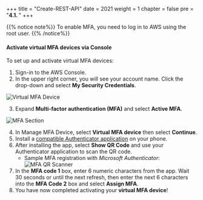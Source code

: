 +++
title = "Create-REST-API"
date = 2021
weight = 1
chapter = false
pre = "<b>4.1. </b>"
+++

{{% notice note%}}
To enable MFA, you need to log in to AWS using the root user.
{{% /notice%}}

#### Activate virtual MFA devices via Console

To set up and activate virtual MFA devices:

1. Sign-in to the AWS Console.
2. In the upper right corner, you will see your account name. Click the drop-down and select **My Security Credentials**.

![Virtual MFA Device](/images/1-account-setup/MySecurity_v1.png?width=15pc)

3. Expand **Multi-factor authentication (MFA)** and select **Active MFA**.

![MFA Section](/images/1-account-setup/MFA.png?width=90pc)

4. In Manage MFA Device, select **Virtual MFA device** then select **Continue**.
5. Install a [compatible Authenticator application](https://aws.amazon.com/iam/features/mfa/#Virtual_MFA_Applications) on your phone.
6. After installing the app, select **Show QR Code** and use your Authenticator application to scan the QR code.
    - Sample MFA registration with _Microsoft Authenticator_:
      ![MFA QR Scanner](/images/1-account-setup/MFAScannerQR.png?width=90pc)
7. In the **MFA code 1** box, enter 6 numeric characters from the app. Wait 30 seconds or until the next refresh, then enter the next 6 characters into the **MFA Code 2** box and select **Assign MFA**.
8. You have now completed activating your **virtual MFA device**!

